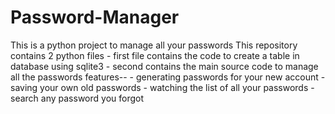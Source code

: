 # Password-Manager
This is a python project to manage all your passwords 
This repository contains 2 python files 
    - first file contains the code to create a table in database using sqlite3
    - second contains the main source code to manage all the passwords
features--
    - generating passwords for your new account 
    - saving your own old passwords
    - watching the list of all your passwords
    - search any password you forgot
